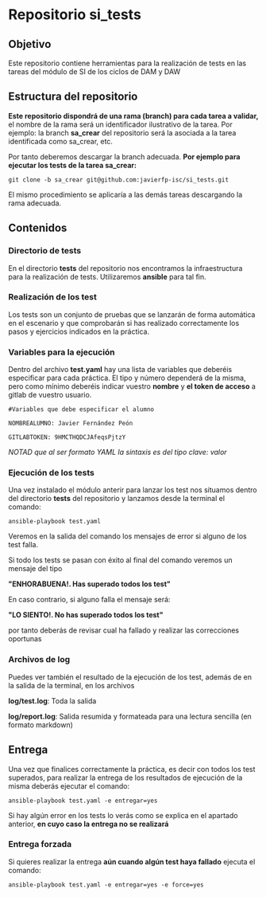 # Repositorio si_tests

## Objetivo

Este repositorio contiene herramientas para la realización de tests en las tareas del módulo de SI de los ciclos de DAM y DAW

## Estructura del repositorio

**Este repositorio dispondrá de una rama (branch) para cada tarea a validar,** el nombre de la rama será un identificador ilustrativo de la tarea. Por ejemplo: la branch **sa_crear** del repositorio será la asociada a la tarea identificada como sa_crear, etc.

Por tanto deberemos descargar la branch adecuada. **Por ejemplo para ejecutar los tests de la tarea sa_crear:**

`git clone -b sa_crear git@github.com:javierfp-isc/si_tests.git`

El mismo procedimiento se aplicaría a las demás tareas descargando la rama adecuada.

## Contenidos

### Directorio de tests

En el directorio **tests** del repositorio nos encontramos la infraestructura para la realización de tests. Utilizaremos **ansible** para tal fin.

### Realización de los test

Los tests son un conjunto de pruebas que se lanzarán de forma automática en el escenario y que comprobarán si has realizado correctamente los pasos y ejercicios indicados en la práctica.

### Variables para la ejecución

Dentro del archivo **test.yaml**  hay una lista de variables que deberéis especificar para cada práctica. El tipo y número dependerá de la misma, pero como mínimo deberéis indicar vuestro **nombre** y **el token de acceso** a gitlab de vuestro usuario.

`#Variables que debe especificar el alumno`

`NOMBREALUMNO: Javier Fernández Peón`

`GITLABTOKEN: 9HMCTHQDCJAfeqsPjtzY`

*NOTAD que al ser formato YAML la sintaxis es del tipo clave: valor*

### Ejecución de los tests

Una vez instalado el módulo anterir para lanzar los test nos situamos dentro del directorio **tests** del repositorio y lanzamos desde la terminal el comando:

`ansible-playbook test.yaml`

Veremos en la salida del comando los mensajes de error si alguno de los test falla.

Si todo los tests se pasan con éxito al final del comando veremos un mensaje del tipo

**"ENHORABUENA!. Has superado todos los test"**

En caso contrario, si alguno falla el mensaje será:

**"LO SIENTO!. No has superado todos los test"**

por tanto deberás de revisar cual ha fallado y realizar las correcciones oportunas

### Archivos de log

Puedes ver también el resultado de la ejecución de los test, además de en la salida de la terminal, en los archivos

**log/test.log**: Toda la salida

**log/report.log**: Salida resumida y formateada para una lectura sencilla (en formato markdown)

## Entrega

Una vez que finalices correctamente la práctica, es decir con todos los test superados, para realizar la entrega de los resultados de ejecución de la misma deberás ejecutar el comando:

`ansible-playbook test.yaml -e entregar=yes`

Si hay algún error en los tests lo verás como se explica en el apartado anterior, **en cuyo caso la entrega no se realizará**

### Entrega forzada

Si quieres realizar la entrega **aún cuando algún test haya fallado** ejecuta el comando:

`ansible-playbook test.yaml -e entregar=yes -e force=yes`

